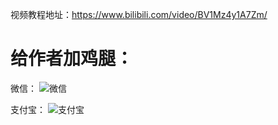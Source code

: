 视频教程地址：https://www.bilibili.com/video/BV1Mz4y1A7Zm/

# 给作者加鸡腿：
微信：
![微信](/../../../Images/blob/main/%E5%BE%AE%E4%BF%A1.png)

支付宝：
![支付宝](/../../../Images/blob/main/%E6%94%AF%E4%BB%98%E5%AE%9D.jpg)
